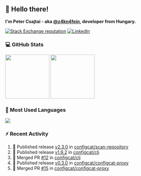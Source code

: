 ## 👋 Hello there!

**I'm Peter Csajtai - aka [@z4kn4fein](https://github.com/z4kn4fein), developer from Hungary.**

[![Stack Exchange reputation](https://img.shields.io/stackexchange/stackoverflow/r/8700582?color=orange&label=reputation&logo=stackoverflow&style=for-the-badge)](https://stackoverflow.com/users/8700582)
[![LinkedIn](https://img.shields.io/badge/linkedin-%230077B5.svg?style=for-the-badge&logo=linkedin&logoColor=white)](https://www.linkedin.com/in/csajtai-p%C3%A9ter-45395341/)

### 💻 GitHub Stats

<div>
  <img height="140px" src="https://github-readme-stats-pcsajtai.vercel.app/api?username=z4kn4fein&show_icons=true&hide_border=true&count_private=true&custom_title=Stats&theme=dracula&line_height=24&hide_title=true">
  <img height="140px" src="https://streak-stats.demolab.com?user=z4kn4fein&theme=dracula&hide_border=true">
  
</div>

### :toolbox: Most Used Languages

<img src="https://github-readme-stats-pcsajtai.vercel.app/api/top-langs/?username=z4kn4fein&theme=dracula&hide_border=true&layout=compact&langs_count=8&hide_title=true">

### :zap: Recent Activity

<!--START_SECTION:activity-->
1. 🚀 Published release [v2.3.0](https://github.com/configcat/scan-repository/releases/tag/v2.3.0) in [configcat/scan-repository](https://github.com/configcat/scan-repository)
2. 🚀 Published release [v1.9.2](https://github.com/configcat/cli/releases/tag/v1.9.2) in [configcat/cli](https://github.com/configcat/cli)
3. 🎉 Merged PR [#12](https://github.com/configcat/cli/pull/12) in [configcat/cli](https://github.com/configcat/cli)
4. 🚀 Published release [v0.3.0](https://github.com/configcat/configcat-proxy/releases/tag/v0.3.0) in [configcat/configcat-proxy](https://github.com/configcat/configcat-proxy)
5. 🎉 Merged PR [#15](https://github.com/configcat/configcat-proxy/pull/15) in [configcat/configcat-proxy](https://github.com/configcat/configcat-proxy)
<!--END_SECTION:activity-->
